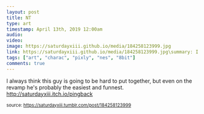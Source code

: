 ```yaml
---
layout: post
title: NT
type: art
timestamp: April 13th, 2019 12:00am
audio: 
video: 
image: https://saturdayxiii.github.io/media/184258123999.jpg
link: https://saturdayxiii.github.io/media/184258123999.jpg\summary: I always think this guy is going to be hard to put together, but even on the revamp he's probably the easiest and funnest.
tags: ["art", "charac", "pixly", "nes", "8bit"]
comments: true
---
```


I always think this guy is going to be hard to put together, but even on the revamp he's probably the easiest and funnest.
<br/>
<a href="http://saturdayxiii.itch.io/pingback" target="_blank">http://saturdayxiii.itch.io/pingback</a>
 
  
<small>source: https://saturdayxiii.tumblr.com/post/184258123999</small>